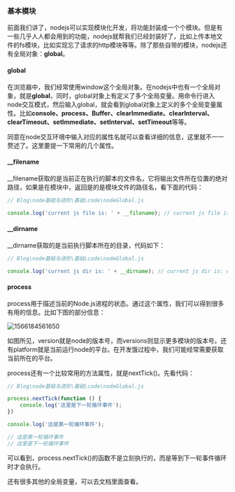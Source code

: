 ### 基本模块

前面我们讲了，nodejs可以实现模块化开发，将功能封装成一个个模块。但是有一些几乎人人都会用到的功能，nodejs就帮我们已经封装好了，比如上传本地文件的fs模块，比如实现忘了请求的http模块等等。除了那些自带的模块，nodejs还有全局对象：**global**。

#### global

在浏览器中，我们经常使用window这个全局对象。在nodejs中也有一个全局对象，就是**global**，同时，global对象上有定义了多个全局变量。用命令行进入node交互模式，然后输入global，就会看到global对象上定义的多个全局变量属性。比如**console、process、Buffer、clearImmediate、clearInterval、clearTimeout、setImmediate、setInterval、setTimeout**等等。

同意在node交互环境中输入对应的属性名就可以查看详细的信息，这里就不一一赘述了。这里要提一下常用的几个属性。

#### __filename

__filename获取的是当前正在执行的脚本的文件名，它将输出文件所在位置的绝对路径，如果是在模块中，返回是的是模块文件的路径名，看下面的代码：

```javascript
// Blog\node基础与进阶\基础\code\nodeGlobal.js

console.log('current js file is: ' + __filename); // current js file is: e:\bolg\Blog\node基础与进阶\基础\code\nodeGlobal.js
```

#### __dirname

__dirname获取的是当前执行脚本所在的目录，代码如下：

```javascript
// Blog\node基础与进阶\基础\code\nodeGlobal.js

console.log('current js dir is: ' + __dirname); // current js dir is: e:\bolg\Blog\node基础与进阶\基础\code
```



#### process

process用于描述当前的Node.js进程的状态。通过这个属性，我们可以得到很多有用的信息。比如下图的部分信息：

![1566184561650](E:\bolg\Blog\node基础与进阶\基础\image\1566184561650.png)

如图所见，version就是node的版本号，而versions则显示更多模块的版本号。还有platform就是当前运行node的平台。在开发饿过程中，我们可能经常需要获取当前所在的平台。

process还有一个比较常用的方法属性，就是nextTick()。先看代码：

```javascript
// Blog\node基础与进阶\基础\code\nodeGlobal.js

process.nextTick(function () {
    console.log('这里是下一轮循环事件');
})

console.log('这是第一轮循环事件');

// 这是第一轮循环事件
// 这里是下一轮循环事件

```

可以看到，process.nextTick()的函数不是立刻执行的，而是等到下一轮事件循环时才会执行。

还有很多其他的全局变量，可以去文档里面查看。